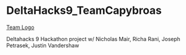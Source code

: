 # DeltaHacks9_TeamCapybroas
[Team Logo](/Capybara-with-Given.png)

Deltahacks 9 Hackathon project w/ Nicholas Mair, Richa Rani, Joseph Petrasek, Justin Vandershaw
